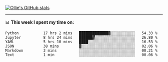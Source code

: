 <!--
**icedpanda/icedpanda** is a ✨ _special_ ✨ repository because its `README.md` (this file) appears on your GitHub profile.

Here are some ideas to get you started:

- 🔭 I’m currently working on ...
- 🌱 I’m currently learning ...
- 👯 I’m looking to collaborate on ...
- 🤔 I’m looking for help with ...
- 💬 Ask me about ...
- 📫 How to reach me: ...
- 😄 Pronouns: ...
- ⚡ Fun fact: ...
-->
[![Ollie's GitHub stats](https://github-readme-stats-icedpanda.vercel.app/api?username=icedpanda&count_private=true&show_icons=true)](https://github.com/icedpanda)

---
📊 **This week I spent my time on:**
<!--START_SECTION:waka-->

```text
Python           17 hrs 2 mins   █████████████▓░░░░░░░░░░░   54.33 %
Jupyter          8 hrs 24 mins   ██████▓░░░░░░░░░░░░░░░░░░   26.80 %
YAML             5 hrs 10 mins   ████░░░░░░░░░░░░░░░░░░░░░   16.53 %
JSON             38 mins         ▓░░░░░░░░░░░░░░░░░░░░░░░░   02.06 %
Markdown         3 mins          ░░░░░░░░░░░░░░░░░░░░░░░░░   00.21 %
Text             1 min           ░░░░░░░░░░░░░░░░░░░░░░░░░   00.06 %
```

<!--END_SECTION:waka-->
